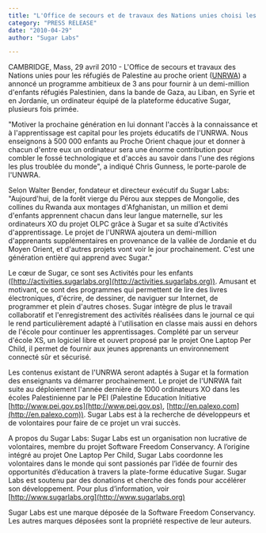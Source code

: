 ```yaml
---
title: "L'Office de secours et de travaux des Nations unies choisi les ordinateurs du projet One Laptop per Child et la plate-forme Sugar pour un projet majeur d'éducation au proche orient"
category: "PRESS RELEASE"
date: "2010-04-29"
author: "Sugar Labs"

---
```

<!-- markdownlint-disable -->

CAMBRIDGE, Mass, 29 avril 2010 - L'Office de secours et travaux des Nations
unies pour les réfugiés de Palestine au proche orient
([UNRWA](http://www.unrwa.org)) a annoncé un programme ambitieux de 3 ans pour
fournir à un demi-million d'enfants réfugiés Palestinien, dans la bande de
Gaza, au Liban, en Syrie et en Jordanie, un ordinateur équipé de la plateforme
éducative Sugar, plusieurs fois primée.

"Motiver la prochaine génération en lui donnant l'accès à la connaissance et à
l'apprentissage est capital pour les projets éducatifs de l'UNRWA. Nous
enseignons à 500 000 enfants au Proche Orient chaque jour et donner à chacun
d'entre eux un ordinateur sera une énorme contribution pour combler le fossé
technologique et d'accès au savoir dans l'une des régions les plus troublée du
monde", a indiqué Chris Gunness, le porte-parole de l'UNWRA.

Selon Walter Bender, fondateur et directeur exécutif du Sugar Labs:
"Aujourd'hui, de la forêt vierge du Pérou aux steppes de Mongolie, des
collines du Rwanda aux montages d'Afghanistan, un million et demi d'enfants
apprennent chacun dans leur langue maternelle, sur les ordinateurs XO du
projet OLPC grâce à Sugar et sa suite d'Activités d'apprentissage. Le projet
de l'UNRWA ajoutera un demi-million d'apprenants supplémentaires en provenance
de la vallée de Jordanie et du Moyen Orient, et d'autres projets vont voir le
jour prochainement. C'est une génération entière qui apprend avec Sugar."

Le cœur de Sugar, ce sont ses Activités pour les enfants
([http://activities.sugarlabs.org](http://activities.sugarlabs.org)). Amusant et motivant, ce sont des
programmes qui permettent de lire des livres électroniques, d'écrire, de
dessiner, de naviguer sur Internet, de programmer et plein d'autres choses.
Sugar intègre de plus le travail collaboratif et l'enregistrement des
activités réalisées dans le journal ce qui le rend particulièrement adapté à
l'utilisation en classe mais aussi en dehors de l'école pour continuer les
apprentissages. Complété par un serveur d'école XS, un logiciel libre et
ouvert proposé par le projet One Laptop Per Child, il permet de fournir aux
jeunes apprenants un environnement connecté sûr et sécurisé.

Les contenus existant de l'UNRWA seront adaptés à Sugar et la formation des
enseignants va démarrer prochainement. Le projet de l'UNRWA fait suite au
déploiement l'année dernière de 1000 ordinateurs XO dans les écoles
Palestinienne par le PEI (Palestine Education Initiative
[http://www.pei.gov.ps](http://www.pei.gov.ps), [http://en.palexo.com](http://en.palexo.com)). Sugar Labs est à la
recherche de développeurs et de volontaires pour faire de ce projet un vrai
succès.

A propos du Sugar Labs: Sugar Labs est un organisation non lucrative de
volontaires, membre du projet Software Freedom Conservancy. A l’origine
intégré au projet One Laptop Per Child, Sugar Labs coordonne les volontaires
dans le monde qui sont passionés par l’idée de fournir des opportunités
d’éducation à travers la plate-forme éducative Sugar. Sugar Labs est soutenu
par des donations et cherche des fonds pour accélérer son développement. Pour
plus d’information, voir [http://www.sugarlabs.org](http://www.sugarlabs.org)

Sugar Labs est une marque déposée de la Software Freedom Conservancy. Les
autres marques déposées sont la propriété respective de leur auteurs.

